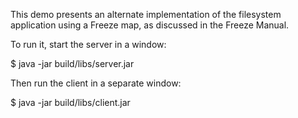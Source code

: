 This demo presents an alternate implementation of the filesystem
application using a Freeze map, as discussed in the Freeze
Manual.

To run it, start the server in a window:

$ java -jar build/libs/server.jar

Then run the client in a separate window:

$ java -jar build/libs/client.jar
